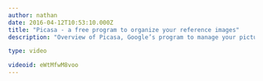 ```yaml
---
author: nathan
date: 2016-04-12T10:53:10.000Z
title: "Picasa - a free program to organize your reference images"
description: "Overview of Picasa, Google’s program to manage your pictures"

type: video

videoid: eWtMfwM8voo
---
```


